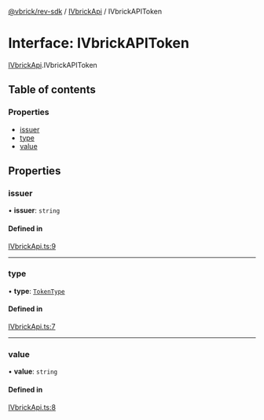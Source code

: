 [@vbrick/rev-sdk](../README.md) / [IVbrickApi](../modules/IVbrickApi.md) / IVbrickAPIToken

# Interface: IVbrickAPIToken

[IVbrickApi](../modules/IVbrickApi.md).IVbrickAPIToken

## Table of contents

### Properties

- [issuer](IVbrickApi.IVbrickAPIToken.md#issuer)
- [type](IVbrickApi.IVbrickAPIToken.md#type)
- [value](IVbrickApi.IVbrickAPIToken.md#value)

## Properties

### issuer

• **issuer**: `string`

#### Defined in

[IVbrickApi.ts:9](https://github.com/vbrick/rev-sdk-js/blob/21b09fe/src/IVbrickApi.ts#L9)

___

### type

• **type**: [`TokenType`](../enums/IVbrickApi.TokenType.md)

#### Defined in

[IVbrickApi.ts:7](https://github.com/vbrick/rev-sdk-js/blob/21b09fe/src/IVbrickApi.ts#L7)

___

### value

• **value**: `string`

#### Defined in

[IVbrickApi.ts:8](https://github.com/vbrick/rev-sdk-js/blob/21b09fe/src/IVbrickApi.ts#L8)
